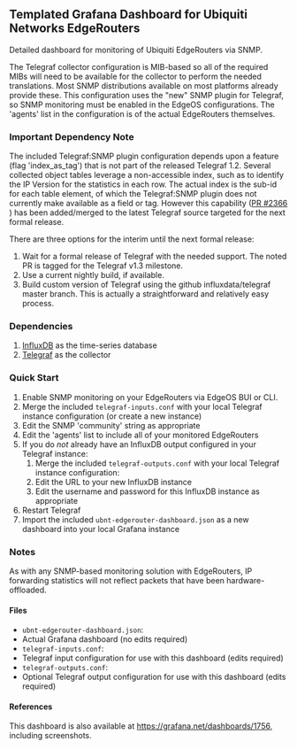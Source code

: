 ## Templated Grafana Dashboard for Ubiquiti Networks EdgeRouters

Detailed dashboard for monitoring of Ubiquiti EdgeRouters via SNMP.


The Telegraf collector configuration is MIB-based so all of the required MIBs will need to be available for the collector to perform the needed translations.  Most SNMP distributions available on most platforms already provide these.  This configuration uses the "new" SNMP plugin for Telegraf, so SNMP monitoring must be enabled in the EdgeOS configurations.  The 'agents' list in the configuration is of the actual EdgeRouters themselves.


### Important Dependency Note
The included Telegraf:SNMP plugin configuration depends upon a feature (flag 'index_as_tag') that is not part of the released Telegraf 1.2.
Several collected object tables leverage a non-accessible index, such as to identify the IP Version for the statistics in each row.  The actual index is the sub-id for each table element, of which the Telegraf:SNMP plugin does not currently make available as a field or tag.  However this capability ([PR #2366](https://github.com/influxdata/telegraf/pull/2366) ) has been added/merged to the latest Telegraf source targeted for the next formal release.

There are three options for the interim until the next formal release:
 1.  Wait for a formal release of Telegraf with the needed support.  The noted PR is tagged for the Telegraf v1.3 milestone.  
 2.  Use a current nightly build, if available.
 3.  Build custom version of Telegraf using the github influxdata/telegraf master branch.  This is actually a straightforward and relatively easy process.


### Dependencies
1. [InfluxDB](https://docs.influxdata.com/influxdb/) as the time-series database
2. [Telegraf](https://docs.influxdata.com/telegraf/) as the collector


### Quick Start
1. Enable SNMP monitoring on your EdgeRouters via EdgeOS BUI or CLI.
2. Merge the included `telegraf-inputs.conf` with your local Telegraf instance configuration (or create a new instance)
  1. Edit the SNMP 'community' string as appropriate
  2. Edit the 'agents' list to include all of your monitored EdgeRouters
  3. If you do _not_ already have an InfluxDB output configured in your Telegraf instance:
      1. Merge the included `telegraf-outputs.conf` with your local Telegraf instance configuration:
      2. Edit the URL to your new InfluxDB instance
      3. Edit the username and password for this InfluxDB instance as appropriate
3.  Restart Telegraf
4.  Import the included `ubnt-edgerouter-dashboard.json` as a new dashboard into your local Grafana instance


### Notes
As with any SNMP-based monitoring solution with EdgeRouters, IP forwarding statistics will not reflect packets that have been hardware-offloaded.


#### Files
- `ubnt-edgerouter-dashboard.json`:
 - Actual Grafana dashboard (no edits required)
- `telegraf-inputs.conf`:
 - Telegraf input configuration for use with this dashboard (edits required)
- `telegraf-outputs.conf`:
 - Optional Telegraf output configuration for use with this dashboard (edits required)


#### References
This dashboard is also available at https://grafana.net/dashboards/1756, including screenshots.
